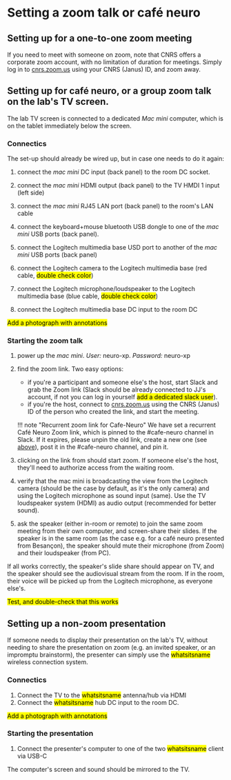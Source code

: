 # Setting a zoom talk or café neuro


## Setting up for a one-to-one zoom meeting 

If you need to meet with someone on zoom, note that CNRS offers a corporate zoom account, with no limitation of duration for meetings. Simply log in to [cnrs.zoom.us](cnrs.zoom.us) using your CNRS (Janus) ID, and zoom away. 


## Setting up for café neuro, or a group zoom talk on the lab's TV screen.

The lab TV screen is connected to a dedicated _Mac mini_ computer, which is on the tablet immediately below the screen. 

### Connectics

The set-up should already be wired up, but in case one needs to do it again: 

1. connect the _mac mini_ DC input (back panel) to the room DC socket. 

2. connect the _mac mini_ HDMI output (back panel) to the TV HMDI 1 input (left side)

3. connect the _mac mini_ RJ45 LAN port (back panel) to the room's LAN cable

4. connect the keyboard+mouse bluetooth USB dongle to one of the _mac mini_ USB ports (back panel).

5. connect the Logitech multimedia base USD port to another of the _mac mini_ USB ports (back panel) 

6. connect the Logitech camera to the Logitech multimedia base (red cable, <mark style="background-color:yellow;">double check color</mark>)

7. connect the Logitech microphone/loudspeaker to the Logitech multimedia base (blue cable, <mark style="background-color:yellow;">double check color</mark>)

8. connect the Logitech multimedia base DC input to the room DC

<mark style="background-color:yellow;">Add a photograph with annotations</mark>

### Starting the zoom talk

1. power up the _mac mini_. *User:* neuro-xp. *Password:* neuro-xp

2. find the zoom link. Two easy options: 
	- if you're a participant and someone else's the host, start Slack and grab the Zoom link (Slack should be already connected to JJ's account, if not you can log in yourself <mark style="background-color:yellow;">add a dedicated slack user</mark>). 
	- if you're the host, connect to [cnrs.zoom.us](cnrs.zoom.us) using the CNRS (Janus) ID of the person who created the link, and start the meeting. 

	!!! note "Recurrent zoom link for Cafe-Neuro"
		We have set a recurrent Café Neuro Zoom link, which is pinned to the #cafe-neuro channel in Slack. If it expires, please unpin the old link, create a new one (see [above](#setting-up-for-a-one-to-one-zoom-meeting)), post it in the #cafe-neuro channel, and pin it. 

3. clicking on the link from should start zoom. If someone else's the host, they'll need to authorize access from the waiting room. 

4. verify that the mac mini is broadcasting the view from the Logitech camera (should be the case by default, as it's the only camera) and using the Logitech microphone as sound input (same). Use the TV loudspeaker system (HDMI) as audio output (recommended for better sound). 

5. ask the speaker (either in-room or remote) to join the same zoom meeting from their own computer, and screen-share their slides. If the speaker is in the same room (as the case e.g. for a café neuro presented from Besançon), the speaker should mute their microphone (from Zoom) and their loudspeaker (from PC). 

If all works correctly, the speaker's slide share should appear on TV, and the speaker should see the audiovisual stream from the room. If in the room, their voice will be picked up from the Logitech microphone, as everyone else's. 


<mark style="background-color:yellow;">Test, and double-check that this works</mark>

## Setting up a non-zoom presentation

If someone needs to display their presentation on the lab's TV, without needing to share the presentation on zoom (e.g. an invited speaker, or an impromptu brainstorm), the presenter can simply use the <mark style="background-color:yellow;">whatsitsname</mark> wireless connection system. 

### Connectics

1. Connect the TV to the <mark style="background-color:yellow;">whatsitsname</mark> antenna/hub via HDMI 
2. Connect the <mark style="background-color:yellow;">whatsitsname</mark> hub DC input to the room DC.

<mark style="background-color:yellow;">Add a photograph with annotations</mark>

### Starting the presentation 

1. Connect the presenter's computer to one of the two <mark style="background-color:yellow;">whatsitsname</mark> client via USB-C

The computer's screen and sound should be mirrored to the TV. 






